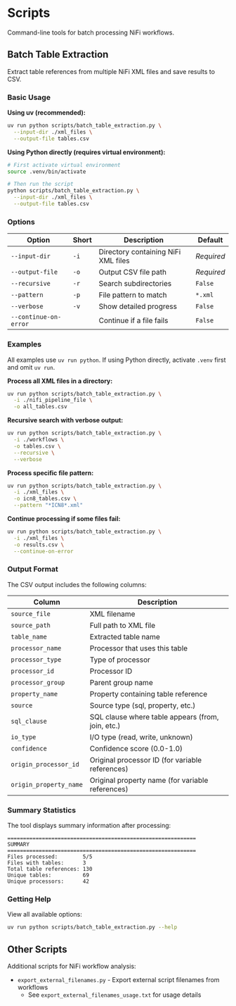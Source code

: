 # Scripts

Command-line tools for batch processing NiFi workflows.

## Batch Table Extraction

Extract table references from multiple NiFi XML files and save results to CSV.

### Basic Usage

**Using uv (recommended):**
```bash
uv run python scripts/batch_table_extraction.py \
  --input-dir ./xml_files \
  --output-file tables.csv
```

**Using Python directly (requires virtual environment):**
```bash
# First activate virtual environment
source .venv/bin/activate

# Then run the script
python scripts/batch_table_extraction.py \
  --input-dir ./xml_files \
  --output-file tables.csv
```

### Options

| Option | Short | Description | Default |
|--------|-------|-------------|---------|
| `--input-dir` | `-i` | Directory containing NiFi XML files | *Required* |
| `--output-file` | `-o` | Output CSV file path | *Required* |
| `--recursive` | `-r` | Search subdirectories | `False` |
| `--pattern` | `-p` | File pattern to match | `*.xml` |
| `--verbose` | `-v` | Show detailed progress | `False` |
| `--continue-on-error` | | Continue if a file fails | `False` |

### Examples

All examples use `uv run python`. If using Python directly, activate `.venv` first and omit `uv run`.

**Process all XML files in a directory:**
```bash
uv run python scripts/batch_table_extraction.py \
  -i ./nifi_pipeline_file \
  -o all_tables.csv
```

**Recursive search with verbose output:**
```bash
uv run python scripts/batch_table_extraction.py \
  -i ./workflows \
  -o tables.csv \
  --recursive \
  --verbose
```

**Process specific file pattern:**
```bash
uv run python scripts/batch_table_extraction.py \
  -i ./xml_files \
  -o icn8_tables.csv \
  --pattern "*ICN8*.xml"
```

**Continue processing if some files fail:**
```bash
uv run python scripts/batch_table_extraction.py \
  -i ./xml_files \
  -o results.csv \
  --continue-on-error
```

### Output Format

The CSV output includes the following columns:

| Column | Description |
|--------|-------------|
| `source_file` | XML filename |
| `source_path` | Full path to XML file |
| `table_name` | Extracted table name |
| `processor_name` | Processor that uses this table |
| `processor_type` | Type of processor |
| `processor_id` | Processor ID |
| `processor_group` | Parent group name |
| `property_name` | Property containing table reference |
| `source` | Source type (sql, property, etc.) |
| `sql_clause` | SQL clause where table appears (from, join, etc.) |
| `io_type` | I/O type (read, write, unknown) |
| `confidence` | Confidence score (0.0-1.0) |
| `origin_processor_id` | Original processor ID (for variable references) |
| `origin_property_name` | Original property name (for variable references) |

### Summary Statistics

The tool displays summary information after processing:

```
============================================================
SUMMARY
============================================================
Files processed:        5/5
Files with tables:      3
Total table references: 130
Unique tables:          69
Unique processors:      42
```

### Getting Help

View all available options:

```bash
uv run python scripts/batch_table_extraction.py --help
```

## Other Scripts

Additional scripts for NiFi workflow analysis:

- `export_external_filenames.py` - Export external script filenames from workflows
  - See `export_external_filenames_usage.txt` for usage details
